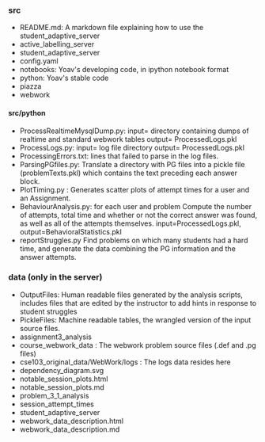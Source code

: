 ### src
* README.md: A markdown file explaining how to use the student\_adaptive\_server
* active_labelling_server
* student_adaptive_server
* config.yaml
* notebooks:		Yoav's developing code, in ipython notebook format
* python:				Yoav's stable code
* piazza
* webwork

#### src/python
* ProcessRealtimeMysqlDump.py: input= directory containing dumps of realtime and 
    standard webwork tables  output= ProcessedLogs.pkl
* ProcessLogs.py: input= log file directory output= ProcessedLogs.pkl
* ProcessingErrors.txt: lines that failed to parse in the log files.
* ParsingPGfiles.py: Translate a directory with PG files into a pickle file (problemTexts.pkl) which contains the 
   text preceding each answer block.
* PlotTiming.py : Generates scatter plots of attempt times for a user and an Assignment.
* BehaviourAnalysis.py:   for each user and problem Compute the number of attempts, total time 
  and whether or not the correct answer was found, as well as all of the attempts themselves.
	input=ProcessedLogs.pkl, output=BehavioralStatistics.pkl
* reportStruggles.py Find problems on which many students had a hard time, and generate the
  data combining the PG information and the answer attempts.


### data (only in the server)
* OutputFiles:		Human readable files generated by the analysis scripts, includes files that are edited by the instructor
								to add hints in response to student struggles
* PickleFiles:		Machine readable tables, the wrangled version of the input source files.
* assignment3_analysis
* course_webwork_data : The webwork problem source files (.def and .pg files)
* cse103_original_data/WebWork/logs	: The logs data resides here
* dependency_diagram.svg
* notable_session_plots.html
* notable_session_plots.md
* problem_3_1_analysis
* session_attempt_times
* student_adaptive_server
* webwork_data_description.html
* webwork_data_description.md
